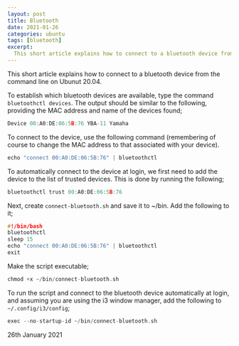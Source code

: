 ```yaml
---
layout: post
title: Bluetooth
date: 2021-01-26
categories: ubuntu
tags: [bluetooth]
excerpt:
  This short article explains how to connect to a bluetooth device from the command line on Ubunut 20.04.
---
```

This short article explains how to connect to a bluetooth device from the command line on Ubunut 20.04.

To establish which bluetooth devices are available, type the command `bluetoothctl devices`. The output should be similar to the following, providing the MAC address and name of the devices found;

```c
Device 00:A0:DE:06:5B:76 YBA-11 Yamaha
```

To connect to the device, use the following command (remembering of course to change the MAC address to that associated with your device).

```c
echo "connect 00:A0:DE:06:5B:76" | bluetoothctl
```

To automatically connect to the device at login, we first need to add the device to the list of trusted devices. This is done by running the following;

```c
bluetoothctl trust 00:A0:DE:06:5B:76
```

Next, create `connect-bluetooth.sh` and save it to ~/bin. Add the following to it;

```c
#!/bin/bash
bluetoothctl
sleep 15
echo "connect 00:A0:DE:06:5B:76" | bluetoothctl
exit
```
Make the script executable;

```c
chmod +x ~/bin/connect-bluetooth.sh
```

To run the script and connect to the bluetooth device automatically at login, and assuming you are using the i3 window manager, add the following to `~/.config/i3/config`;

```c
exec --no-startup-id ~/bin/connect-bluetooth.sh
```

26th January 2021
